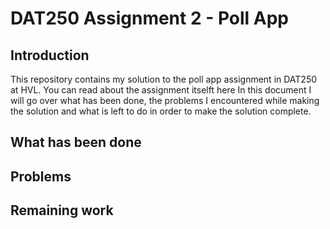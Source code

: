 # DAT250 Assignment 2 - Poll App

## Introduction
This repository contains my solution to the poll app assignment in DAT250 at HVL. You can read about the assignment itselft <link href="https://github.com/selabhvl/dat250public/blob/master/expassignments/expass2.md">here</link>  In this document I will go over what has been done, the problems I encountered while making the solution and what is left to do in order to make the solution complete.

## What has been done


## Problems


## Remaining work
